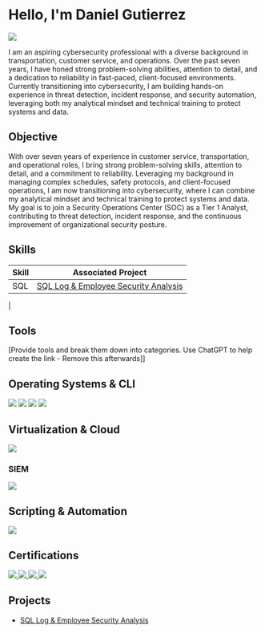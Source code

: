 # Hello, I'm Daniel Gutierrez
<a href="https://www.linkedin.com/in/dgutierrez-digital/"><img src="https://img.shields.io/badge/-LinkedIn-0072b1?&style=for-the-badge&logo=linkedin&logoColor=white" /></a>

I am an aspiring cybersecurity professional with a diverse background in transportation, customer service, and operations. Over the past seven years, I have honed strong problem-solving abilities, attention to detail, and a dedication to reliability in fast-paced, client-focused environments. Currently transitioning into cybersecurity, I am building hands-on experience in threat detection, incident response, and security automation, leveraging both my analytical mindset and technical training to protect systems and data.

## Objective
With over seven years of experience in customer service, transportation, and operational roles, I bring strong problem-solving skills, attention to detail, and a commitment to reliability. Leveraging my background in managing complex schedules, safety protocols, and client-focused operations, I am now transitioning into cybersecurity, where I can combine my analytical mindset and technical training to protect systems and data. My goal is to join a Security Operations Center (SOC) as a Tier 1 Analyst, contributing to threat detection, incident response, and the continuous improvement of organizational security posture.

## Skills




| Skill                                         | Associated Project         |
|-----------------------------------------------|----------------------------|
| SQL                                           | <a href="https://github.com/danielg-digital/SQL-practice-project/tree/main">SQL Log & Employee Security Analysis</a>|
|


## Tools
[Provide tools and break them down into categories. Use ChatGPT to help create the link - Remove this afterwards]]


## Operating Systems & CLI

<a href="#"><img src="https://img.shields.io/badge/-Linux-000000?&style=for-the-badge&logo=Linux&logoColor=white" /></a>
<a href="#"><img src="https://img.shields.io/badge/-Kali%20Linux%20(Familiar)-557C94?&style=for-the-badge&logo=Kali-Linux&logoColor=white" /></a>
<img src="https://img.shields.io/badge/-Ubuntu-E95420?&style=for-the-badge&logo=Ubuntu&logoColor=white" />
<a href="#"><img src="https://img.shields.io/badge/-Windows-0078D6?&style=for-the-badge&logo=windows&logoColor=white" /></a>

## Virtualization & Cloud

<img src="https://img.shields.io/badge/Hyper-V-0078D6?style=for-the-badge&logo=windows&logoColor=white" />




### SIEM
<div>
    <a href="#"><img src="https://img.shields.io/badge/-Splunk-000000?&style=for-the-badge&logo=Splunk&logoColor=white" /></a>
</div>

## Scripting & Automation
<div>
<a href="#"><img src="https://img.shields.io/badge/-Bash-4EAA25?&style=for-the-badge&logo=gnu-bash&logoColor=white" /></a>
<div>
    
## Certifications

<div>

  <a href="https://coursera.org/share/4fefeb3db6c6a69162e359ccdcab8a1b">
  <img src="https://img.shields.io/badge/-Google%20Cybersecurity%3A%20Foundations%20of%20Cybersecurity-4285F4?&style=for-the-badge&logo=Google&logoColor=white" />
</a>
<a href="https://coursera.org/share/8a3953b958ff76695d151891d0315ea1">
  <img src="https://img.shields.io/badge/-Google%20Cybersecurity%3A%20Play%20It%20Safe%3A%20Manage%20Security%20Risks-4285F4?&style=for-the-badge&logo=Google&logoColor=white" />
</a>
<a href="https://coursera.org/share/7bad6dfd3dbe853db7203d3d924057b1">
  <img src="https://img.shields.io/badge/-Google%20Cybersecurity%3A%20Connect%20and%20Protect%3A%20Networks%20and%20Network%20Security-4285F4?&style=for-the-badge&logo=Google&logoColor=white" />
</a>
<a href="https://coursera.org/share/b1206074646594593d1285c63b15d94e">
  <img src="https://img.shields.io/badge/-Google%20Cybersecurity%3A%20Tools%20of%20the%20Trade%3A%20Linux%20and%20SQL-4285F4?&style=for-the-badge&logo=Google&logoColor=white" />
</a>


    



</a>
    
</div>

## Projects
-  <a href="https://github.com/danielg-digital/SQL-practice-project/tree/main">SQL Log & Employee Security Analysis</a>

